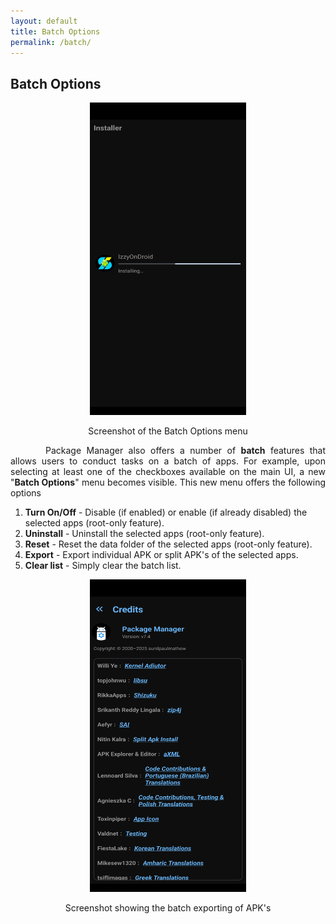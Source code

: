 ```yaml
---
layout: default
title: Batch Options
permalink: /batch/
---
```


<style>
    tab1 { padding-left: 4em; }
</style>

## Batch Options

<p style="text-align: center"><img src="https://raw.githubusercontent.com/SmartPack/PackageManager/master/fastlane/metadata/android/en-US/images/phoneScreenshots/7.jpg" alt="" width="250" height="500" /></p>
<p style="text-align: center">Screenshot of the Batch Options menu</p>

<p style="text-align: justify;"><tab1>Package Manager also offers a number of <b>batch</b> features that allows users to conduct tasks on a batch of apps. For example, upon selecting at least one of the checkboxes available on the main UI, a new "<b>Batch Options</b>" menu becomes visible. This new menu offers the following options</tab1></p>

<ol>
    <li><b>Turn On/Off</b> - Disable (if enabled) or enable (if already disabled) the selected apps (root-only feature).</li>
    <li><b>Uninstall</b> - Uninstall the selected apps (root-only feature).</li>
    <li><b>Reset</b> - Reset the data folder of the selected apps (root-only feature).</li>
    <li><b>Export</b> - Export individual APK or split APK's of the selected apps.</li>
    <li><b>Clear list</b> - Simply clear the batch list.</li>
</ol>

<p style="text-align: center"><img src="https://raw.githubusercontent.com/SmartPack/PackageManager/master/fastlane/metadata/android/en-US/images/phoneScreenshots/8.jpg" alt="" width="250" height="500" /></p>
<p style="text-align: center">Screenshot showing the batch exporting of APK's</p>